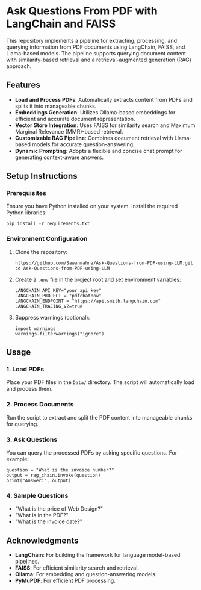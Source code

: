 <body>
    <h1>Ask Questions From PDF with LangChain and FAISS</h1>
    <p>
        This repository implements a pipeline for extracting, processing, and querying information from PDF documents using 
        LangChain, FAISS, and Llama-based models. The pipeline supports querying document content with similarity-based 
        retrieval and a retrieval-augmented generation (RAG) approach.
    </p>
    <h2>Features</h2>
    <ul>
        <li><strong>Load and Process PDFs</strong>: Automatically extracts content from PDFs and splits it into manageable chunks.</li>
        <li><strong>Embeddings Generation</strong>: Utilizes Ollama-based embeddings for efficient and accurate document representation.</li>
        <li><strong>Vector Store Integration</strong>: Uses FAISS for similarity search and Maximum Marginal Relevance (MMR)-based retrieval.</li>
        <li><strong>Customizable RAG Pipeline</strong>: Combines document retrieval with Llama-based models for accurate question-answering.</li>
        <li><strong>Dynamic Prompting</strong>: Adopts a flexible and concise chat prompt for generating context-aware answers.</li>
    </ul>
    <h2>Setup Instructions</h2>
    <h3>Prerequisites</h3>
    <p>Ensure you have Python installed on your system. Install the required Python libraries:</p>
    <pre><code>pip install -r requirements.txt
</code></pre>
    <h3>Environment Configuration</h3>
    <ol>
        <li>Clone the repository:
            <pre><code>https://github.com/Sawanmahna/Ask-Questions-from-PDF-using-LLM.git
cd Ask-Questions-from-PDF-using-LLM</code></pre>
        </li>
        <li>Create a <code>.env</code> file in the project root and set environment variables:
            <pre><code>LANGCHAIN_API_KEY="your_api_key"
LANGCHAIN_PROJECT = "pdfchatnow"
LANGCHAIN_ENDPOINT = "https://api.smith.langchain.com"
LANGCHAIN_TRACING_V2=true</code></pre>
        </li>
        <li>Suppress warnings (optional):
            <pre><code>import warnings
warnings.filterwarnings("ignore")</code></pre>
        </li>
    </ol>
    <h2>Usage</h2>
    <h3>1. Load PDFs</h3>
    <p>Place your PDF files in the <code>Data/</code> directory. The script will automatically load and process them.</p>
    <h3>2. Process Documents</h3>
    <p>Run the script to extract and split the PDF content into manageable chunks for querying.</p>
    <h3>3. Ask Questions</h3>
    <p>You can query the processed PDFs by asking specific questions. For example:</p>
    <pre><code>question = "What is the invoice number?"
output = rag_chain.invoke(question)
print("Answer:", output)</code></pre>
    <h3>4. Sample Questions</h3>
    <ul>
        <li>"What is the price of Web Design?"</li>
        <li>"What is in the PDF?"</li>
        <li>"What is the invoice date?"</li>
    </ul>
    <h2>Acknowledgments</h2>
    <ul>
        <li><strong>LangChain</strong>: For building the framework for language model-based pipelines.</li>
        <li><strong>FAISS</strong>: For efficient similarity search and retrieval.</li>
        <li><strong>Ollama</strong>: For embedding and question-answering models.</li>
        <li><strong>PyMuPDF</strong>: For efficient PDF processing.</li>
    </ul>
</body>
